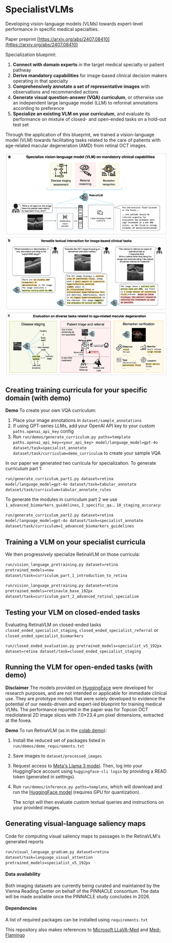# SpecialistVLMs
Developing vision-language models (VLMs) towards expert-level performance in specific medical specialties.

Paper preprint [https://arxiv.org/abs/2407.08410](https://arxiv.org/abs/2407.08410)

Specialization blueprint:
1. **Connect with domain experts** in the target medical specialty or patient pathway
2. **Derive mandatory capabilities** for image-based clinical decision makers operating in that specialty
3. **Comprehensively annotate a set of representative images** with observations and recommended actions
4. **Generate visual question-answer (VQA) curriculum**, or otherwise use an independent large language model (LLM) to reformat annotations according to preference
5. **Specialize an existing VLM on your curriculum**, and evaluate its performance on mixture of closed- and open-ended tasks on a hold-out test set

Through the application of this blueprint, we trained a vision-language model (VLM) towards facilitating tasks related to the care of patients with age-related macular degeneration (AMD) from retinal OCT images.

![Figure 1](Figure_1.jpg)

## Creating training curricula for your specific domain (with demo)

**Demo** To create your own VQA curriculum:
1. Place your image annotations in `dataset/sample_annotations`
2. If using GPT-series LLMs, add your OpenAI API key to your custom `paths.openai_api_key` config
3. Run `run/demos/generate_curriculum.py paths=template paths.openai_api_key=<your_api_key> model/language_model=gpt-4o dataset/task=specialist_annotate dataset/task/curriculum=demo_curriculum` to create your sample VQA

In our paper we generated two curricula for specialization. To generate curriculum part 1:

`run/generate_curriculum_part1.py dataset=retina model/language_model=gpt-4o dataset/task=tabular_annotate dataset/task/curriculum=tabular_annotate_rules`

To generate the modules in curriculum part 2 we use `1_advanced_biomarkers_guidelines`, `2_specific_qa`... `10_staging_accuracy`:

`run/generate_curriculum_part2.py dataset=retina model/language_model=gpt-4o dataset/task=specialist_annotate dataset/task/curriculum=1_advanced_biomarkers_guidelines`

## Training a VLM on your specialist curricula

We then progressively specialize RetinaVLM on those curricula:

`run/vision_language_pretraining.py dataset=retina pretrained_models=new dataset/task=curriculum_part_1_introduction_to_retina`

`run/vision_language_pretraining.py dataset=retina pretrained_models=retinavlm_base_192px dataset/task=curriculum_part_2_advanced_retinal_specialism`

## Testing your VLM on closed-ended tasks

Evaluating RetinaVLM on closed-ended tasks `closed_ended_specialist_staging`, `closed_ended_specialist_referral` or `closed_ended_specialist_biomarkers`

`run/closed_ended_evaluation.py pretrained_models=specialist_v5_192px dataset=retina dataset/task=closed_ended_specialist_staging`

## Running the VLM for open-ended tasks (with demo)

**Disclaimer** The models provided on [HuggingFace](https://huggingface.co/RobbieHolland/RetinaVLM) were developed for research purposes, and are not intended or applicable for immediate clinical use. They are prototype models that were solely developed to evidence the potential of our needs-driven and expert-led blueprint for training medical VLMs. The performance reported in the paper was for Topcon OCT mediolateral 2D image slices with 7.0×23.4 μm pixel dimensions, extracted at the fovea.

**Demo** To run RetinaVLM (as in the [colab demo](https://colab.research.google.com/drive/1IQu9JjAe23u8TFYnrEEWtuE13nZ_hf1L?usp=sharing)):

1. Install the reduced set of packages listed in `run/demos/demo_requirements.txt`

2. Save images to `dataset/processed_images`

3. Request access to [Meta's Llama 3 model](https://huggingface.co/meta-llama/Meta-Llama-3-8B). Then, log into your HuggingFace account using `huggingface-cli login` by providing a READ token (generated in settings).

4.  Run `run/demos/inference.py paths=template`, which will download and run the [HuggingFace model](https://huggingface.co/RobbieHolland/RetinaVLM) (requires GPU for quantization).

    The script will then evaluate custom textual queries and instructions on your provided images.

## Generating visual-language saliency maps

Code for computing visual saliency maps to passages in the RetinaVLM's generated reports

`run/visual_language_gradcam.py dataset=retina dataset/task=language_visual_attention pretrained_models=specialist_v5_192px`

#### Data availability

Both imaging datasets are currently being curated and maintained by the Vienna Reading Center on behalf of the PINNACLE consortium. The data will be made available once the PINNACLE study concludes in 2026.

#### Dependencies

A list of required packages can be installed using `requirements.txt`

This repository also makes references to [Microsoft LLaVA-Med](https://github.com/microsoft/LLaVA-Med) and [Med-Flamingo](https://github.com/snap-stanford/med-flamingo)
